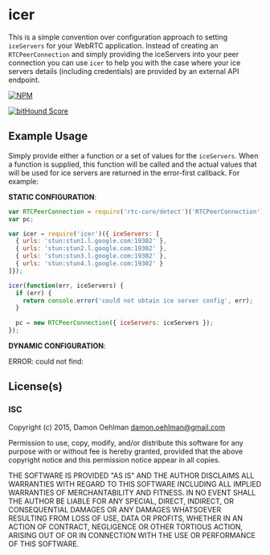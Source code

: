 # icer

This is a simple convention over configuration approach to setting
`iceServers` for your WebRTC application.  Instead of creating an
`RTCPeerConnection` and simply providing the iceServers into your
peer connection you can use `icer` to help you with the case where your
ice servers details (including credentials) are provided by an external
API endpoint.


[![NPM](https://nodei.co/npm/icer.png)](https://nodei.co/npm/icer/)

[![bitHound Score](https://www.bithound.io/github/DamonOehlman/icer/badges/score.svg)](https://www.bithound.io/github/DamonOehlman/icer) 

## Example Usage

Simply provide either a function or a set of values for the `iceServers`.
When a function is supplied, this function will be called and the actual
values that will be used for ice servers are returned in the error-first
callback.  For example:

__STATIC CONFIGURATION__:

```js
var RTCPeerConnection = require('rtc-core/detect')('RTCPeerConnection');
var pc;

var icer = require('icer')({ iceServers: [
  { urls: 'stun:stun1.l.google.com:19302' },
  { urls: 'stun:stun2.l.google.com:19302' },
  { urls: 'stun:stun3.l.google.com:19302' },
  { urls: 'stun:stun4.l.google.com:19302' }
]});

icer(function(err, iceServers) {
  if (err) {
    return console.error('could not obtain ice server config', err);
  }
  
  pc = new RTCPeerConnection({ iceServers: iceServers });
});
```

__DYNAMIC CONFIGURATION__:

ERROR: could not find: 

## License(s)

### ISC

Copyright (c) 2015, Damon Oehlman <damon.oehlman@gmail.com>

Permission to use, copy, modify, and/or distribute this software for any
purpose with or without fee is hereby granted, provided that the above
copyright notice and this permission notice appear in all copies.

THE SOFTWARE IS PROVIDED "AS IS" AND THE AUTHOR DISCLAIMS ALL WARRANTIES WITH
REGARD TO THIS SOFTWARE INCLUDING ALL IMPLIED WARRANTIES OF MERCHANTABILITY
AND FITNESS. IN NO EVENT SHALL THE AUTHOR BE LIABLE FOR ANY SPECIAL, DIRECT,
INDIRECT, OR CONSEQUENTIAL DAMAGES OR ANY DAMAGES WHATSOEVER RESULTING FROM
LOSS OF USE, DATA OR PROFITS, WHETHER IN AN ACTION OF CONTRACT, NEGLIGENCE OR
OTHER TORTIOUS ACTION, ARISING OUT OF OR IN CONNECTION WITH THE USE OR
PERFORMANCE OF THIS SOFTWARE.
